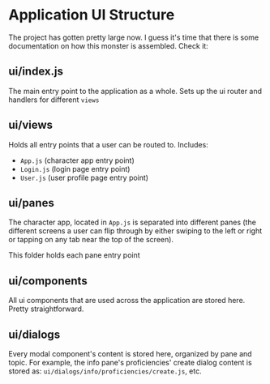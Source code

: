 # Application UI Structure

The project has gotten pretty large now. I guess it's time that there is some documentation on how this monster is assembled. Check it:

## ui/index.js

The main entry point to the application as a whole. Sets up the ui router and handlers for different `views`

## ui/views

Holds all entry points that a user can be routed to. Includes:

- `App.js` (character app entry point)
- `Login.js` (login page entry point)
- `User.js` (user profile page entry point)

## ui/panes

The character app, located in `App.js` is separated into different panes (the different screens a user can flip through by either swiping to the left or right or tapping on any tab near the top of the screen).

This folder holds each pane entry point

## ui/components

All ui components that are used across the application are stored here. Pretty straightforward.

## ui/dialogs

Every modal component's content is stored here, organized by pane and topic. For example, the info pane's proficiencies' create dialog content is stored as: `ui/dialogs/info/proficiencies/create.js`, etc.
